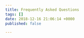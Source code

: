 ```yaml
---
title: Frequently Asked Questions
tags: []
date: 2018-12-16 21:06:14 +0000
published: false

---
```

